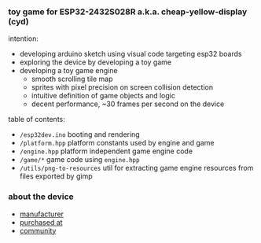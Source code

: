 ### toy game for ESP32-2432S028R a.k.a. cheap-yellow-display (cyd)

intention:
* developing arduino sketch using visual code targeting esp32 boards
* exploring the device by developing a toy game
* developing a toy game engine
  - smooth scrolling tile map
  - sprites with pixel precision on screen collision detection
  - intuitive definition of game objects and logic
  - decent performance, ~30 frames per second on the device

table of contents:
* `/esp32dev.ino` booting and rendering
* `/platform.hpp` platform constants used by engine and game
* `/engine.hpp` platform independent game engine code
* `/game/*` game code using `engine.hpp`
* `/utils/png-to-resources` util for extracting game engine resources from files exported by gimp

### about the device
* [manufacturer](http://www.jczn1688.com/)
* [purchased at](https://www.aliexpress.com/item/1005004502250619.html)
* [community](https://github.com/witnessmenow/ESP32-Cheap-Yellow-Display)

